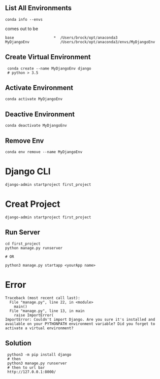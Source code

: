 ## List All Environments

```
conda info --envs
```

comes out to be

```
base                  *  /Users/brock/opt/anaconda3
MyDjangoEnv              /Users/brock/opt/anaconda3/envs/MyDjangoEnv
```

## Create Virtual Environment

```
 conda create --name MyDjangoEnv django
 # python > 3.5
```

## Activate Environment

```
conda activate MyDjangoEnv
```

## Deactive Environment

```
conda deactivate MyDjangoEnv
```

## Remove Env

```
conda env remove --name MyDjangoEnv
```

# Django CLI

```
django-admin startproject first_project
```

# Creat Project

```
django-admin startproject first_project
```

## Run Server

```
cd first_project
python manage.py runserver

# OR

python3 manage.py startapp <yourApp name>
```

# Error

```
Traceback (most recent call last):
  File "manage.py", line 22, in <module>
    main()
  File "manage.py", line 13, in main
    raise ImportError(
ImportError: Couldn't import Django. Are you sure it's installed and available on your PYTHONPATH environment variable? Did you forget to activate a virtual environment?
```

## Solution

```
 python3 -m pip install django
 # then
 python3 manage.py runserver
 # then to url bar
 http://127.0.0.1:8000/
```
